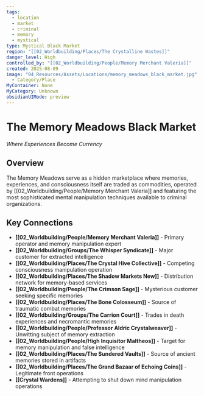 ```yaml
---
tags:
  - location
  - market
  - criminal
  - memory
  - mystical
type: Mystical Black Market
region: "[[02_Worldbuilding/Places/The Crystalline Wastes]]"
danger_level: High
controlled_by: "[[02_Worldbuilding/People/Memory Merchant Valeria]]"
created: 2025-08-09
image: "04_Resources/Assets/Locations/memory_meadows_black_market.jpg"
  - Category/Place
MyContainer: None
MyCategory: Unknown
obsidianUIMode: preview
---
```


# The Memory Meadows Black Market
*Where Experiences Become Currency*

## Overview
The Memory Meadows serve as a hidden marketplace where memories, experiences, and consciousness itself are traded as commodities, operated by [[02_Worldbuilding/People/Memory Merchant Valeria]] and featuring the most sophisticated mental manipulation techniques available to criminal organizations.

## Key Connections
- **[[02_Worldbuilding/People/Memory Merchant Valeria]]** - Primary operator and memory manipulation expert
- **[[02_Worldbuilding/Groups/The Whisper Syndicate]]** - Major customer for extracted intelligence
- **[[02_Worldbuilding/Places/The Crystal Hive Collective]]** - Competing consciousness manipulation operation
- **[[02_Worldbuilding/Places/The Shadow Markets New]]** - Distribution network for memory-based services
- **[[02_Worldbuilding/People/The Crimson Sage]]** - Mysterious customer seeking specific memories
- **[[02_Worldbuilding/Places/The Bone Colosseum]]** - Source of traumatic combat memories
- **[[02_Worldbuilding/Groups/The Carrion Court]]** - Trades in death experiences and necromantic memories
- **[[02_Worldbuilding/People/Professor Aldric Crystalweaver]]** - Unwitting subject of memory extraction
- **[[02_Worldbuilding/People/High Inquisitor Maltheos]]** - Target for memory manipulation and false intelligence
- **[[02_Worldbuilding/Places/The Sundered Vaults]]** - Source of ancient memories stored in artifacts
- **[[02_Worldbuilding/Places/The Grand Bazaar of Echoing Coins]]** - Legitimate front operations
- **[[Crystal Wardens]]** - Attempting to shut down mind manipulation operations